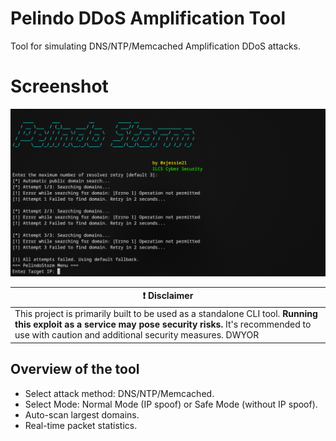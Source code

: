 # Pelindo DDoS Amplification Tool
Tool for simulating DNS/NTP/Memcached Amplification DDoS attacks.

# Screenshot
![Pelindo Storm](https://github.com/0xjessie21/Pelindo-Storm/blob/main/PelindoStorm.png)

| :exclamation:  **Disclaimer**  |
|---------------------------------|
| This project is primarily built to be used as a standalone CLI tool. **Running this exploit as a service may pose security risks.** It's recommended to use with caution and additional security measures. DWYOR |

## Overview of the tool

* Select attack method: DNS/NTP/Memcached.
* Select Mode: Normal Mode (IP spoof) or Safe Mode (without IP spoof).
* Auto-scan largest domains.
* Real-time packet statistics.
